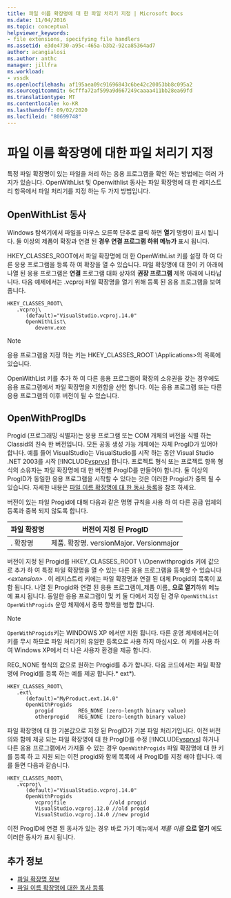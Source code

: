 ```yaml
---
title: 파일 이름 확장명에 대 한 파일 처리기 지정 | Microsoft Docs
ms.date: 11/04/2016
ms.topic: conceptual
helpviewer_keywords:
- file extensions, specifying file handlers
ms.assetid: e3de4730-a95c-465a-b3b2-92ca85364ad7
author: acangialosi
ms.author: anthc
manager: jillfra
ms.workload:
- vssdk
ms.openlocfilehash: af195aea09c91696843c6be42c20053bb8c095a2
ms.sourcegitcommit: 6cfffa72af599a9d667249caaaa411bb28ea69fd
ms.translationtype: MT
ms.contentlocale: ko-KR
ms.lasthandoff: 09/02/2020
ms.locfileid: "80699748"
---
```

# <a name="specifying-file-handlers-for-file-name-extensions"></a>파일 이름 확장명에 대한 파일 처리기 지정
특정 파일 확장명이 있는 파일을 처리 하는 응용 프로그램을 확인 하는 방법에는 여러 가지가 있습니다. OpenWithList 및 Openwithlist 동사는 파일 확장명에 대 한 레지스트리 항목에서 파일 처리기를 지정 하는 두 가지 방법입니다.

## <a name="openwithlist-verb"></a>OpenWithList 동사
 Windows 탐색기에서 파일을 마우스 오른쪽 단추로 클릭 하면 **열기** 명령이 표시 됩니다. 둘 이상의 제품이 확장과 연결 된 **경우 연결 프로그램 하위 메뉴가** 표시 됩니다.

 HKEY_CLASSES_ROOT에서 파일 확장명에 대 한 OpenWithList 키를 설정 하 여 다른 응용 프로그램을 등록 하 여 확장을 열 수 있습니다. 파일 확장명에 대 한이 키 아래에 나열 된 응용 프로그램은 **연결** 프로그램 대화 상자의 **권장 프로그램** 제목 아래에 나타납니다. 다음 예제에서는 .vcproj 파일 확장명을 열기 위해 등록 된 응용 프로그램을 보여 줍니다.

```
HKEY_CLASSES_ROOT\
   .vcproj\
      (default)="VisualStudio.vcproj.14.0"
      OpenWithList\
         devenv.exe
```

> [!NOTE]
> 응용 프로그램을 지정 하는 키는 HKEY_CLASSES_ROOT \Applications>의 목록에 있습니다.

 OpenWithList 키를 추가 하 여 다른 응용 프로그램이 확장의 소유권을 갖는 경우에도 응용 프로그램에서 파일 확장명을 지원함을 선언 합니다. 이는 응용 프로그램 또는 다른 응용 프로그램의 이후 버전이 될 수 있습니다.

## <a name="openwithprogids"></a>OpenWithProgIDs
 Progid (프로그래밍 식별자)는 응용 프로그램 또는 COM 개체의 버전을 식별 하는 Classid의 친숙 한 버전입니다. 모든 공동 생성 가능 개체에는 자체 ProgID가 있어야 합니다. 예를 들어 VisualStudio는 VisualStudio를 시작 하는 동안 Visual Studio .NET 2003를 시작 [!INCLUDE[vsprvs](../code-quality/includes/vsprvs_md.md)] 합니다. 프로젝트 형식 또는 프로젝트 항목 형식의 소유자는 파일 확장명에 대 한 버전별 ProgID를 만들어야 합니다. 둘 이상의 ProgID가 동일한 응용 프로그램을 시작할 수 있다는 것은 이러한 Progid가 중복 될 수 있습니다. 자세한 내용은 [파일 이름 확장명에 대 한 동사 등록](../extensibility/registering-verbs-for-file-name-extensions.md)을 참조 하세요.

 버전이 있는 파일 Progid에 대해 다음과 같은 명명 규칙을 사용 하 여 다른 공급 업체의 등록과 중복 되지 않도록 합니다.

|파일 확장명|버전이 지정 된 ProgID|
|--------------------|----------------------|
|. 확장명|제품. 확장명. versionMajor. Versionmajor|

 버전이 지정 된 Progid를 HKEY_CLASSES_ROOT \\ \Openwithprogids 키에 값으로 추가 하 여 특정 파일 확장명을 열 수 있는 다른 응용 프로그램을 등록할 수 있습니다 *\<extension>* . 이 레지스트리 키에는 파일 확장명과 연결 된 대체 Progid의 목록이 포함 됩니다. 나열 된 Progid와 연결 된 응용 프로그램이_제품 이름_ **으로 열기**하위 메뉴에 표시 됩니다. 동일한 응용 프로그램이 및 키 둘 다에서 지정 된 경우 `OpenWithList` `OpenWithProgids` 운영 체제에서 중복 항목을 병합 합니다.

> [!NOTE]
> `OpenWithProgids`키는 WINDOWS XP 에서만 지원 됩니다. 다른 운영 체제에서는이 키를 무시 하므로 파일 처리기의 유일한 등록으로 사용 하지 마십시오. 이 키를 사용 하 여 Windows XP에서 더 나은 사용자 환경을 제공 합니다.

 REG_NONE 형식의 값으로 원하는 Progid를 추가 합니다. 다음 코드에서는 파일 확장명에 Progid를 등록 하는 예를 제공 합니다.* ext*).

```
HKEY_CLASSES_ROOT\
   .ext\
      (default)="MyProduct.ext.14.0"
      OpenWithProgids
         progid        REG_NONE (zero-length binary value)
         otherprogid   REG_NONE (zero-length binary value)
```

 파일 확장명에 대 한 기본값으로 지정 된 ProgID가 기본 파일 처리기입니다. 이전 버전의와 함께 제공 되는 파일 확장명에 대 한 ProgID를 수정 [!INCLUDE[vsprvs](../code-quality/includes/vsprvs_md.md)] 하거나 다른 응용 프로그램에서 가져올 수 있는 경우 `OpenWithProgids` 파일 확장명에 대 한 키를 등록 하 고 지원 되는 이전 progid와 함께 목록에 새 ProgID를 지정 해야 합니다. 예를 들면 다음과 같습니다.

```
HKEY_CLASSES_ROOT\
   .vcproj\
      (default)="VisualStudio.vcproj.14.0"
      OpenWithProgids
         vcprojfile              //old progid
         VisualStudio.vcproj.12.0 //old progid
         VisualStudio.vcproj.14.0 //new progid
```

 이전 ProgID에 연결 된 동사가 있는 경우 바로 가기 메뉴에서 *제품 이름* **으로 열기** 에도 이러한 동사가 표시 됩니다.

## <a name="see-also"></a>추가 정보
- [파일 확장명 정보](../extensibility/about-file-name-extensions.md)
- [파일 이름 확장명에 대한 동사 등록](../extensibility/registering-verbs-for-file-name-extensions.md)
